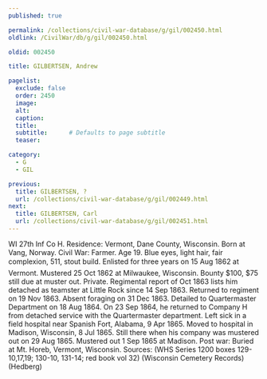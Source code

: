 ```yaml
---
published: true

permalink: /collections/civil-war-database/g/gil/002450.html
oldlink: /CivilWar/db/g/gil/002450.html

oldid: 002450

title: GILBERTSEN, Andrew

pagelist:
  exclude: false
  order: 2450
  image: 
  alt:
  caption:
  title:
  subtitle:      # Defaults to page subtitle
  teaser:

category: 
  - G 
  - GIL

previous:
  title: GILBERTSEN, ?
  url: /collections/civil-war-database/g/gil/002449.html  
next:
  title: GILBERTSEN, Carl
  url: /collections/civil-war-database/g/gil/002451.html   
---
```

WI 27th Inf Co H. Residence: Vermont, Dane County, Wisconsin. Born at Vang, Norway. Civil War: Farmer. Age 19. Blue eyes, light hair, fair complexion, 5&#146;11&#148;, stout build. Enlisted for three years on 15 Aug 1862 at Vermont. Mustered 25 Oct 1862 at Milwaukee, Wisconsin. Bounty $100, $75 still due at muster out. Private. Regimental report of Oct 1863 lists him detached as teamster at Little Rock since 14 Sep 1863. Returned to regiment on 19 Nov 1863. Absent foraging on 31 Dec 1863. Detailed to Quartermaster Department on 18 Aug 1864. On 23 Sep 1864, he returned to Company H from detached service with the Quartermaster department. Left sick in a field hospital near Spanish Fort, Alabama, 9 Apr 1865. Moved to hospital in Madison, Wisconsin, 8 Jul 1865. Still there when his company was mustered out on 29 Aug 1865. Mustered out 1 Sep 1865 at Madison. Post war: Buried at Mt. Horeb, Vermont, Wisconsin. Sources: (WHS Series 1200 boxes 129-10,17,19; 130-10, 131-14; red book vol 32) (Wisconsin Cemetery Records) (Hedberg)